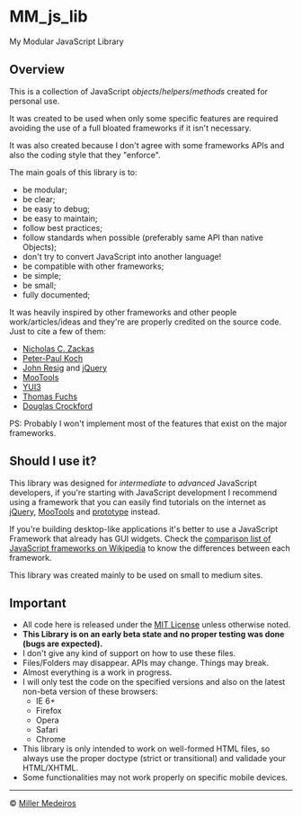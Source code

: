 # MM_js_lib #

My Modular JavaScript Library


## Overview ##

This is a collection of JavaScript *objects*/*helpers*/*methods* created for personal use.

It was created to be used when only some specific features are required avoiding the use of a full bloated frameworks if it isn't necessary.

It was also created because I don't agree with some frameworks APIs and also the coding style that they "enforce".

The main goals of this library is to:

 - be modular;
 - be clear;
 - be easy to debug;
 - be easy to maintain;
 - follow best practices;
 - follow standards when possible (preferably same API than native Objects);
 - don't try to convert JavaScript into another language!
 - be compatible with other frameworks;
 - be simple;
 - be small;
 - fully documented;

It was heavily inspired by other frameworks and other people work/articles/ideas and they're are properly credited on the source code. Just to cite a few of them:

 - [Nicholas C. Zackas](http://nczonline.net/)
 - [Peter-Paul Koch](http://www.quirksmode.org/)
 - [John Resig](http://ejohn.org/) and [jQuery](http://jquery.com/)
 - [MooTools](http://mootools.net/)
 - [YUI3](http://developer.yahoo.com/yui/3/)
 - [Thomas Fuchs](http://mir.aculo.us/)
 - [Douglas Crockford](http://www.crockford.com/)

PS: Probably I won't implement most of the features that exist on the major frameworks.


## Should I use it? ##

This library was designed for *intermediate* to *advanced* JavaScript developers, if you're starting with JavaScript development I recommend using a framework that you can easily find tutorials on the internet as [jQuery](http://jquery.com), [MooTools](http://mootools.net) and [prototype](http://www.prototypejs.org/) instead.

If you're building desktop-like applications it's better to use a JavaScript Framework that already has GUI widgets. Check the [comparison list of JavaScript frameworks on Wikipedia](http://en.wikipedia.org/wiki/Comparison_of_JavaScript_frameworks) to know the differences between each framework.

This library was created mainly to be used on small to medium sites.


## Important ##

 - All code here is released under the [MIT License](http://www.opensource.org/licenses/mit-license.php) unless otherwise noted.
 - **This Library is on an early beta state and no proper testing was done (bugs are expected).**
 - I don't give any kind of support on how to use these files.
 - Files/Folders may disappear. APIs may change. Things may break.
 - Almost everything is a work in progress.
 - I will only test the code on the specified versions and also on the latest non-beta version of these browsers:
 	- IE 6+
 	- Firefox
 	- Opera
 	- Safari
 	- Chrome
 - This library is only intended to work on well-formed HTML files, so always use the proper doctype (strict or transitional) and validade your HTML/XHTML.
 - Some functionalities may not work properly on specific mobile devices.

----

&copy; [Miller Medeiros](http://www.millermedeiros.com)